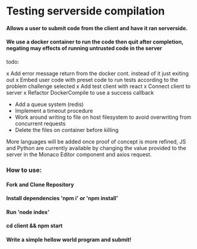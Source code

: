 # Testing serverside compilation

#### Allows a user to submit code from the client and have it ran serverside.

#### We use a docker container to run the code then quit after completion, negating may effects of running untrusted code in the server

todo:

x Add error message return from the docker cont. instead of it just exiting out
x Embed user code with preset code to run tests according to the problem challenge selected
x Add test client with react
x Connect client to server
x Refactor DockerCompile to use a success callback

- Add a queue system (redis)
- Implement a timeout procedure
- Work around writing to file on host filesystem to avoid overwriting from concurrent requests
- Delete the files on container before killing

More languages will be added once proof of concept is more refined, JS and Python are currently available by changing
the value provided to the server in the Monaco Editor component and axios request.

### How to use:

#### Fork and Clone Repository

#### Install dependencies 'npm i' or 'npm install'

#### Run 'node index'

#### cd client && npm start

#### Write a simple hellow world program and submit!

